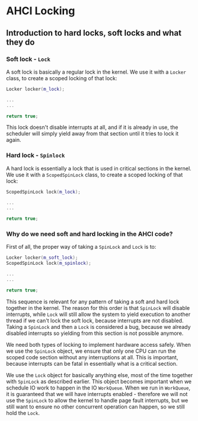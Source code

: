 # AHCI Locking

## Introduction to hard locks, soft locks and what they do

### Soft lock - `Lock`

A soft lock is basically a regular lock in the kernel. We use it
with a `Locker` class, to create a scoped locking of that lock:

```c++
Locker locker(m_lock);

...
...

return true;
```

This lock doesn't disable interrupts at all, and if it is already in use, the scheduler will simply yield away from that section until it tries to lock it again.

### Hard lock - `Spinlock`

A hard lock is essentially a lock that is used in critical sections in the kernel. We use it with a `ScopedSpinLock` class, to create a scoped locking of that lock:

```c++
ScopedSpinLock lock(m_lock);

...
...

return true;
```

### Why do we need soft and hard locking in the AHCI code?

First of all, the proper way of taking a `SpinLock` and `Lock` is to:
```c++
Locker locker(m_soft_lock);
ScopedSpinLock lock(m_spinlock);

...
...

return true;
```

This sequence is relevant for any pattern of taking a soft and hard lock together in the kernel.
The reason for this order is that `SpinLock` will disable interrupts, while `Lock` will still allow the system to yield execution 
to another thread if we can't lock the soft lock, because interrupts are not disabled. Taking a `SpinLock` and then a `Lock` is considered a bug, because we already disabled interrupts so yielding from this section is not possible anymore.

We need both types of locking to implement hardware access safely.
When we use the `SpinLock` object, we ensure that only one CPU can run the scoped code section without any interruptions at all. This is important, because interrupts can be fatal in essentially what is a critical section.

We use the `Lock` object for basically anything else, most of the time together with `SpinLock` as described earlier. This object becomes important when we schedule IO work to happen in the IO `WorkQueue`.
When we run in `WorkQueue`, it is guaranteed that we will have interrupts enabled - therefore we will not use the `SpinLock` to allow the kernel to handle page fault interrupts, but we still want to ensure no other concurrent operation can happen, so we still hold the `Lock`.
